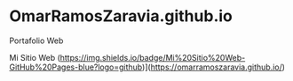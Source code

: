 # OmarRamosZaravia.github.io
Portafolio Web

Mi Sitio Web
(https://img.shields.io/badge/Mi%20Sitio%20Web-GitHub%20Pages-blue?logo=github)](https://omarramoszaravia.github.io/)

